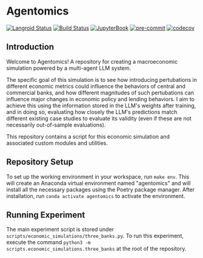 # Agentomics

[![Langroid Status](https://img.shields.io/badge/Powered%20by-Langroid-orange)](https://github.com/langroid/langroid)
[![Build Status](https://github.com/akhilkarra/agentomics/actions/workflows/build.yml/badge.svg)](https://github.com/akhilkarra/agentomics/actions)
[![JupyterBook](https://img.shields.io/badge/JupyterBook-live-blue)](https://akhilkarra.github.io/agentomics/)
[![pre-commit](https://img.shields.io/badge/pre--commit-enabled-brightgreen?logo=pre-commit&logoColor=white)](https://pre-commit.com/)
[![codecov](https://codecov.io/gh/akhilkarra/agentomics/branch/main/graph/badge.svg)](https://codecov.io/gh/akhilkarra/agentomics)

## Introduction

Welcome to Agentomics! A repository for creating a macroeconomic simulation powered by a multi-agent LLM system.

The specific goal of this simulation is to see how introducing pertubations in different economic metrics could influence the behaviors of central and commercial banks, and how different magnitudes of such pertubations can influence major changes in economic policy and lending behaviors. I aim to achieve this using the information stored in the LLM's weights after training, and in doing so, evaluating how closely the LLM's predictions match different existing case studies to evaluate its validity (even if these are not necessarily out-of-sample evaluations).

This repository contains a script for this economic simulation and associated custom modules and utilities.

## Repository Setup

To set up the working environment in your workspace, run ``make env``. This will create an Anaconda virtual environment named "agentomics" and will install all the necessary packages using the Poetry package manager. After installation, run ``conda activate agentomics`` to activate the environment.

## Running Experiment

The main experiment script is stored under ``scripts/economic_simulations/three_banks.py``. To run this experiment, execute the command
``python3 -m scripts.economic_simulations.three_banks`` at the root of the repository.
